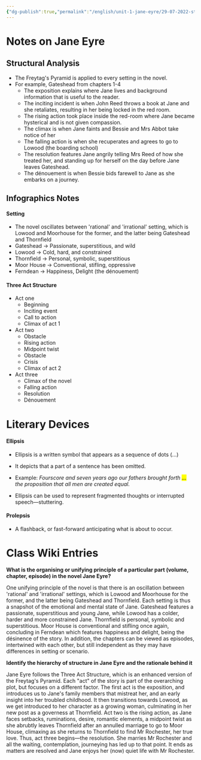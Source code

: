 ```yaml
---
{"dg-publish":true,"permalink":"/english/unit-1-jane-eyre/29-07-2022-structure-infographic-setting/","dgHomeLink":true,"dgPassFrontmatter":true}
---
```


# Notes on Jane Eyre
## Structural Analysis
- The Freytag's Pyramid is applied to every setting in the novel.
- For example, Gateshead from chapters 1-4
	- The exposition explains where Jane lives and background information that is useful to the reader.
	- The inciting incident is when John Reed throws a book at Jane and she retaliates, resulting in her being locked in the red room.
	- The rising action took place inside the red-room where Jane became hysterical and is not given compassion.
	- The climax is when Jane faints and Bessie and Mrs Abbot take notice of her
	- The falling action is when she recuperates and agrees to go to Lowood (the boarding school)
	- The resolution features Jane angrily telling Mrs Reed of how she treated her, and standing up for herself on the day before Jane leaves Gateshead.
	- The dénouement is when Bessie bids farewell to Jane as she embarks on a journey.

## Infographics Notes
#### Setting
- The novel oscillates between 'rational' and 'irrational' setting, which is Lowood and Moorhouse for the former, and the latter being Gateshead and Thornfield
- Gateshead → Passionate, superstitious, and wild
- Lowood → Cold, hard, and constrained
- Thornfield → Personal, symbolic, superstitious 
- Moor House → Conventional, stifling, oppressive 
- Ferndean → Happiness, Delight (the dénouement)

#### Three Act Structure
- Act one
	- Beginning
	- Inciting event
	- Call to action
	- Climax of act 1
- Act two
	- Obstacle
	- Rising action
	- Midpoint twist
	- Obstacle
	- Crisis
	- Climax of act 2
- Act three
	- Climax of the novel
	- Falling action
	- Resolution
	- Dénouement 

# Literary Devices
#### Ellipsis
- Ellipsis is a written symbol that appears as a sequence of dots (...)
- It depicts that a part of a sentence has been omitted. 
- Example: 
*Fourscore and seven years ago our fathers brought forth <mark class="Yellow">…</mark> the proposition that all men are created equal.*

- Ellipsis can be used to represent fragmented thoughts or interrupted speech—stuttering. 
#### Prolepsis 
- A flashback, or fast-forward anticipating what is about to occur.






# Class Wiki Entries
**What is the organising or unifying principle of a particular part (volume, chapter, episode) in the novel Jane Eyre?**

One unifying principle of the novel is that there is an oscillation between 'rational' and 'irrational' settings, which is Lowood and Moorhouse for the former, and the latter being Gateshead and Thornfield. Each setting is thus a snapshot of the emotional and mental state of Jane. Gateshead features a passionate, superstitious and young Jane, while Lowood has a colder, harder and more constrained Jane. Thornfield is personal, symbolic and superstitious. Moor House is conventional and stifling once again, concluding in Ferndean which features happiness and delight, being the désinence of the story. In addition, the chapters can be viewed as episodes, intertwined with each other, but still independent as they may have differences in setting or scenario.

**Identify the hierarchy of structure in Jane Eyre and the rationale behind it**

Jane Eyre follows the Three Act Structure, which is an enhanced version of the Freytag's Pyramid. Each "act" of the story is part of the overarching plot, but focuses on a different factor. The first act is the exposition, and introduces us to Jane's family members that mistreat her, and an early insight into her troubled childhood. It then transitions towards Lowood, as we get introduced to her character as a growing woman, culminating in her new post as a governess at Thornfield. Act two is the rising action, as Jane faces setbacks, ruminations, desire, romantic elements, a midpoint twist as she abrubtly leaves Thornfield after an annulled marriage to go to Moor House, climaxing as she returns to Thornfield to find Mr Rochester, her true love. Thus, act three begins—the resolution. She marries Mr Rochester and all the waiting, contemplation, journeying has led up to that point. It ends as matters are resolved and Jane enjoys her (now) quiet life with Mr Rochester. 